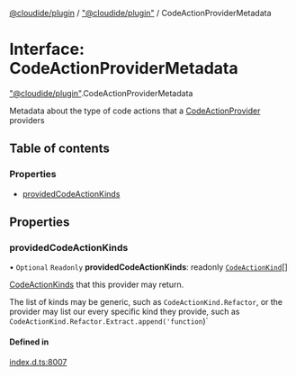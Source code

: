 [@cloudide/plugin](../README.md) / ["@cloudide/plugin"](../modules/_cloudide_plugin_.md) / CodeActionProviderMetadata

# Interface: CodeActionProviderMetadata

["@cloudide/plugin"](../modules/_cloudide_plugin_.md).CodeActionProviderMetadata

Metadata about the type of code actions that a [CodeActionProvider](#CodeActionProvider) providers

## Table of contents

### Properties

- [providedCodeActionKinds](cloudide_plugin_.CodeActionProviderMetadata.md#providedcodeactionkinds)

## Properties

### providedCodeActionKinds

• `Optional` `Readonly` **providedCodeActionKinds**: readonly [`CodeActionKind`](../classes/cloudide_plugin_.CodeActionKind.md)[]

[CodeActionKinds](#CodeActionKind) that this provider may return.

The list of kinds may be generic, such as `CodeActionKind.Refactor`, or the provider
may list our every specific kind they provide, such as `CodeActionKind.Refactor.Extract.append('function`)`

#### Defined in

[index.d.ts:8007](https://github.com/shuyaqian/cloudide-plugin-api/blob/26b31b9/index.d.ts#L8007)
